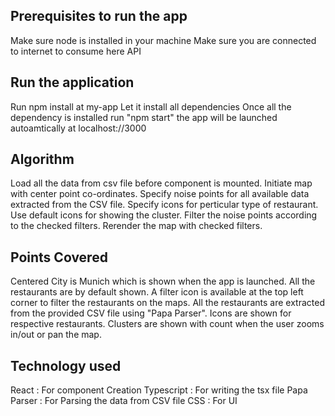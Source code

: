 ## Prerequisites to run the app
Make sure node is installed in your machine
Make sure you are connected to internet to consume here API

## Run the application
Run npm install at my-app
Let it install all dependencies
Once all the dependency is installed run "npm start" the app will be launched autoamtically at localhost://3000

## Algorithm 
Load all the data from csv file before component is mounted.
Initiate map with center point co-ordinates.
Specify noise points for all available data extracted from the CSV file.
Specify icons for perticular type of restaurant.
Use default icons for showing the cluster.
Filter the noise points according to the checked filters.
Rerender the map with checked filters.

## Points Covered
Centered City is Munich which is shown when the app is launched.
All the restaurants are by default shown.
A filter icon is available at the top left corner to filter the restaurants on the maps.
All the restaurants are extracted from the provided CSV file using "Papa Parser".
Icons are shown for respective restaurants.
Clusters are shown with count when the user zooms in/out or pan the map.

## Technology used
React : For component Creation
Typescript : For writing the tsx file
Papa Parser : For Parsing the data from CSV file
CSS : For UI 


